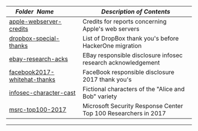 |&nbsp;&nbsp;&nbsp;&nbsp;_Folder&nbsp;&nbsp;Name_&nbsp;&nbsp;&nbsp;&nbsp;| _Description of Contents_
|:----------------|--------------------------------------------------------------------------------------------------------------------------------------------------------
| [apple-webserver-credits](apple-webserver-credits) |  Credits for reports concerning Apple's web servers 
| [dropbox-special-thanks](dropbox-special-thanks) |  List of DropBox thank you's before HackerOne migration 
| [ebay-research-acks](ebay-research-acks) |  EBay responsible disclosure infosec research acknowledgement 
| [facebook2017-whitehat-thanks](facebook2017-whitehat-thanks) |  FaceBook responsible disclosure 2017 thank you's 
| [infosec-character-cast](infosec-character-cast) |  Fictional characters of the "Alice and Bob" variety 
| [msrc-top100-2017](msrc-top100-2017) |  Microsoft Security Response Center Top 100 Researchers in 2017 

* * *

